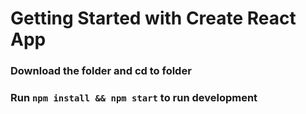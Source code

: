 # Getting Started with Create React App

### Download the folder and cd to folder 
### Run `npm install && npm start` to run development